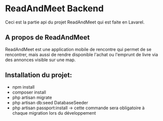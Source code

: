 # ReadAndMeet Backend
    
Ceci est la partie api du projet ReadAndMeet qui est faite en Lavarel.

## A propos de ReadAndMeet

ReadAndMeet est une application mobile de rencontre qui permet de se rencontrer, mais aussi de rendre disponible l'achat ou l'emprunt de 
livre via des annonces visible sur une map.

## Installation du projet:

- npm install
- composer install
- php artisan migrate
- php artisan db:seed DatabaseSeeder
- php artisan passport:install -> cette commande sera obligatoire à chaque migration lors du développement

